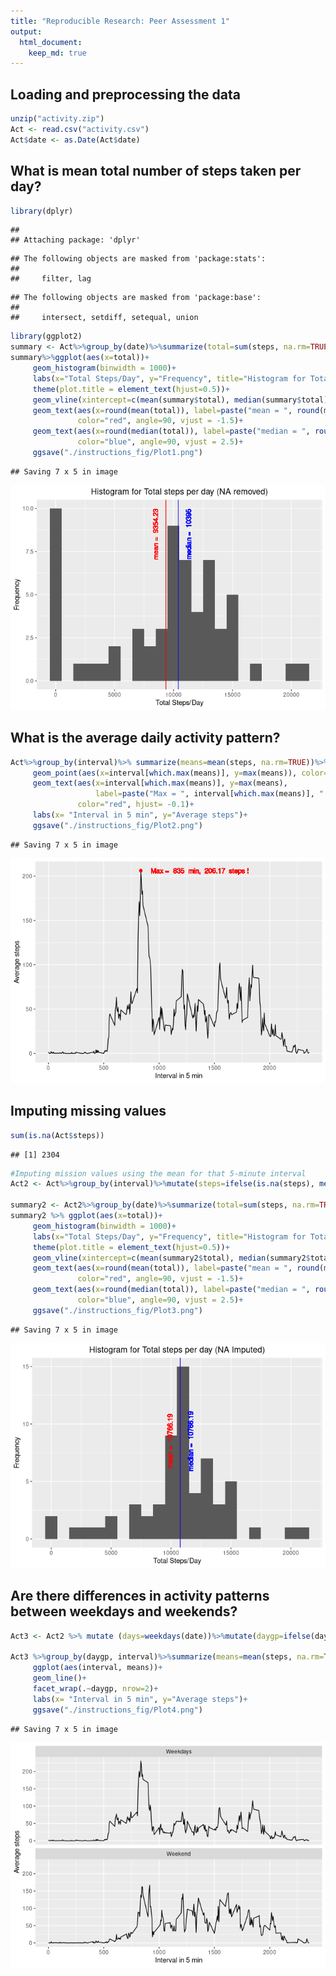 ```yaml
---
title: "Reproducible Research: Peer Assessment 1"
output: 
  html_document:
    keep_md: true
---
```



## Loading and preprocessing the data

```r
unzip("activity.zip")
Act <- read.csv("activity.csv")
Act$date <- as.Date(Act$date)
```

## What is mean total number of steps taken per day?

```r
library(dplyr)
```

```
## 
## Attaching package: 'dplyr'
```

```
## The following objects are masked from 'package:stats':
## 
##     filter, lag
```

```
## The following objects are masked from 'package:base':
## 
##     intersect, setdiff, setequal, union
```

```r
library(ggplot2)
summary <- Act%>%group_by(date)%>%summarize(total=sum(steps, na.rm=TRUE))
summary%>%ggplot(aes(x=total))+
     geom_histogram(binwidth = 1000)+
     labs(x="Total Steps/Day", y="Frequency", title="Histogram for Total steps per day (NA removed)")+
     theme(plot.title = element_text(hjust=0.5))+
     geom_vline(xintercept=c(mean(summary$total), median(summary$total)), color=c("red","blue")) +
     geom_text(aes(x=round(mean(total)), label=paste("mean = ", round(mean(total),2)), y= 8.5), 
               color="red", angle=90, vjust = -1.5)+
     geom_text(aes(x=round(median(total)), label=paste("median = ", round(median(total),2)), y= 8.5), 
               color="blue", angle=90, vjust = 2.5)+
     ggsave("./instructions_fig/Plot1.png")
```

```
## Saving 7 x 5 in image
```

![](PA1_template_files/figure-html/unnamed-chunk-2-1.png)<!-- -->


## What is the average daily activity pattern?

```r
Act%>%group_by(interval)%>% summarize(means=mean(steps, na.rm=TRUE))%>%ggplot(aes(interval, means))+geom_line()+
     geom_point(aes(x=interval[which.max(means)], y=max(means)), color="red")+
     geom_text(aes(x=interval[which.max(means)], y=max(means), 
                   label=paste("Max = ", interval[which.max(means)], " min, ", round(max(means), 2), " steps !")), 
               color="red", hjust= -0.1)+
     labs(x= "Interval in 5 min", y="Average steps")+
     ggsave("./instructions_fig/Plot2.png")
```

```
## Saving 7 x 5 in image
```

![](PA1_template_files/figure-html/unnamed-chunk-3-1.png)<!-- -->

## Imputing missing values


```r
sum(is.na(Act$steps))
```

```
## [1] 2304
```

```r
#Imputing mission values using the mean for that 5-minute interval
Act2 <- Act%>%group_by(interval)%>%mutate(steps=ifelse(is.na(steps), mean(steps, na.rm=TRUE), steps))

summary2 <- Act2%>%group_by(date)%>%summarize(total=sum(steps, na.rm=TRUE))
summary2 %>% ggplot(aes(x=total))+
     geom_histogram(binwidth = 1000)+
     labs(x="Total Steps/Day", y="Frequency", title="Histogram for Total steps per day (NA Imputed)")+
     theme(plot.title = element_text(hjust=0.5))+
     geom_vline(xintercept=c(mean(summary2$total), median(summary2$total)), color=c("red","blue")) +
     geom_text(aes(x=round(mean(total)), label=paste("mean = ", round(mean(total),2)), y= 8.5), 
               color="red", angle=90, vjust = -1.5)+
     geom_text(aes(x=round(median(total)), label=paste("median = ", round(median(total),2)), y= 8.5), 
               color="blue", angle=90, vjust = 2.5)+
     ggsave("./instructions_fig/Plot3.png")
```

```
## Saving 7 x 5 in image
```

![](PA1_template_files/figure-html/unnamed-chunk-4-1.png)<!-- -->


## Are there differences in activity patterns between weekdays and weekends?

```r
Act3 <- Act2 %>% mutate (days=weekdays(date))%>%mutate(daygp=ifelse(days=="Sunday"| days=="Saturday", "Weekend", "Weekdays"))%>%mutate(daygp=factor(daygp))

Act3 %>%group_by(daygp, interval)%>%summarize(means=mean(steps, na.rm=TRUE))%>%
     ggplot(aes(interval, means))+
     geom_line()+
     facet_wrap(.~daygp, nrow=2)+
     labs(x= "Interval in 5 min", y="Average steps")+
     ggsave("./instructions_fig/Plot4.png")
```

```
## Saving 7 x 5 in image
```

![](PA1_template_files/figure-html/unnamed-chunk-5-1.png)<!-- -->



